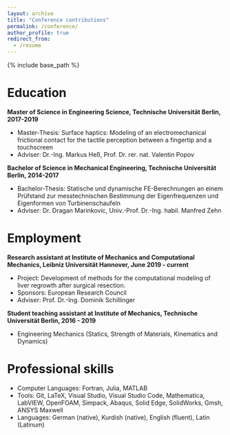 ```yaml
---
layout: archive
title: "Conference contributions"
permalink: /conference/
author_profile: true
redirect_from:
  - /resume
---
```


{% include base_path %}


Education
======
**Master of Science in Engineering Science, Technische Universität Berlin, 2017-2019**
* Master-Thesis: Surface haptics: Modeling of an electromechanical frictional contact for the tactile perception between a fingertip and a touchscreen
* Adviser: Dr.-Ing. Markus Heß, Prof. Dr. rer. nat. Valentin Popov

**Bachelor of Science in Mechanical Engineering, Technische Universität Berlin, 2014-2017**
* Bachelor-Thesis: Statische und dynamische FE-Berechnungen an einem Prüfstand zur messtechnischen Bestimmung der Eigenfrequenzen und Eigenformen von Turbinenschaufeln 
* Adviser: Dr. Dragan Marinkovic, Univ.-Prof. Dr.-Ing. habil. Manfred Zehn

Employment
======
**Research assistant at Institute of Mechanics and Computational Mechanics, Leibniz Universität Hannover, June 2019 - current**
* Project: Development of methods for the computational modeling of liver regrowth after surgical resection.
* Sponsors: European Research Council
* Adviser: Prof. Dr.-Ing. Dominik Schillinger

**Student teaching assistant at Institute of Mechanics, Technische Universität Berlin, 2016 - 2019**
* Engineering Mechanics (Statics, Strength of Materials, Kinematics and Dynamics) 


Professional skills
======
* Computer Languages: Fortran, Julia, MATLAB
* Tools: Git, LaTeX, Visual Studio, Visual Studio Code, Mathematica, LabVIEW, OpenFOAM, Simpack, Abaqus, Solid Edge, SolidWorks, Gmsh, ANSYS Maxwell
* Languages: German (native), Kurdish (native), English (fluent), Latin (Latinum)